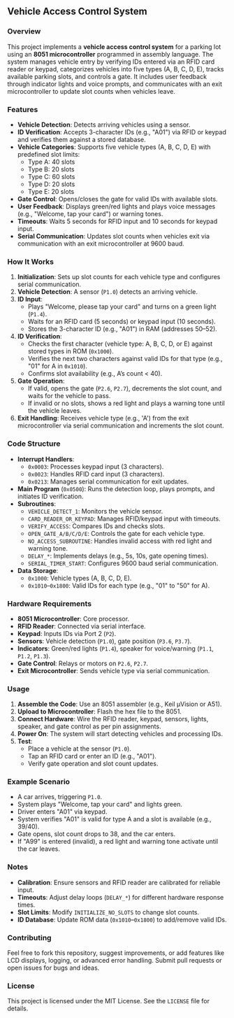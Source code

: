 ## Vehicle Access Control System

### Overview
This project implements a **vehicle access control system** for a parking lot using an **8051 microcontroller** programmed in assembly language. The system manages vehicle entry by verifying IDs entered via an RFID card reader or keypad, categorizes vehicles into five types (A, B, C, D, E), tracks available parking slots, and controls a gate. It includes user feedback through indicator lights and voice prompts, and communicates with an exit microcontroller to update slot counts when vehicles leave.

### Features
- **Vehicle Detection**: Detects arriving vehicles using a sensor.
- **ID Verification**: Accepts 3-character IDs (e.g., "A01") via RFID or keypad and verifies them against a stored database.
- **Vehicle Categories**: Supports five vehicle types (A, B, C, D, E) with predefined slot limits:
  - Type A: 40 slots
  - Type B: 20 slots
  - Type C: 60 slots
  - Type D: 20 slots
  - Type E: 20 slots
- **Gate Control**: Opens/closes the gate for valid IDs with available slots.
- **User Feedback**: Displays green/red lights and plays voice messages (e.g., "Welcome, tap your card") or warning tones.
- **Timeouts**: Waits 5 seconds for RFID input and 10 seconds for keypad input.
- **Serial Communication**: Updates slot counts when vehicles exit via communication with an exit microcontroller at 9600 baud.

### How It Works
1. **Initialization**: Sets up slot counts for each vehicle type and configures serial communication.
2. **Vehicle Detection**: A sensor (`P1.0`) detects an arriving vehicle.
3. **ID Input**:
   - Plays "Welcome, please tap your card" and turns on a green light (`P1.4`).
   - Waits for an RFID card (5 seconds) or keypad input (10 seconds).
   - Stores the 3-character ID (e.g., "A01") in RAM (addresses 50–52).
4. **ID Verification**:
   - Checks the first character (vehicle type: A, B, C, D, or E) against stored types in ROM (`0x1000`).
   - Verifies the next two characters against valid IDs for that type (e.g., "01" for A in `0x1010`).
   - Confirms slot availability (e.g., A’s count < 40).
5. **Gate Operation**:
   - If valid, opens the gate (`P2.6`, `P2.7`), decrements the slot count, and waits for the vehicle to pass.
   - If invalid or no slots, shows a red light and plays a warning tone until the vehicle leaves.
6. **Exit Handling**: Receives vehicle type (e.g., 'A') from the exit microcontroller via serial communication and increments the slot count.

### Code Structure
- **Interrupt Handlers**:
  - `0x0003`: Processes keypad input (3 characters).
  - `0x0023`: Handles RFID card input (3 characters).
  - `0x0213`: Manages serial communication for exit updates.
- **Main Program** (`0x0500`): Runs the detection loop, plays prompts, and initiates ID verification.
- **Subroutines**:
  - `VEHICLE_DETECT_1`: Monitors the vehicle sensor.
  - `CARD_READER_OR_KEYPAD`: Manages RFID/keypad input with timeouts.
  - `VERIFY_ACCESS`: Compares IDs and checks slots.
  - `OPEN_GATE_A/B/C/D/E`: Controls the gate for each vehicle type.
  - `NO_ACCESS_SUBROUTINE`: Handles invalid access with red light and warning tone.
  - `DELAY_*`: Implements delays (e.g., 5s, 10s, gate opening times).
  - `SERIAL_TIMER_START`: Configures 9600 baud serial communication.
- **Data Storage**:
  - `0x1000`: Vehicle types (A, B, C, D, E).
  - `0x1010`–`0x1800`: Valid IDs for each type (e.g., "01" to "50" for A).

### Hardware Requirements
- **8051 Microcontroller**: Core processor.
- **RFID Reader**: Connected via serial interface.
- **Keypad**: Inputs IDs via Port 2 (`P2`).
- **Sensors**: Vehicle detection (`P1.0`), gate position (`P3.6`, `P3.7`).
- **Indicators**: Green/red lights (`P1.4`), speaker for voice/warning (`P1.1`, `P1.2`, `P1.3`).
- **Gate Control**: Relays or motors on `P2.6`, `P2.7`.
- **Exit Microcontroller**: Sends vehicle type via serial communication.

### Usage
1. **Assemble the Code**: Use an 8051 assembler (e.g., Keil µVision or A51).
2. **Upload to Microcontroller**: Flash the hex file to the 8051.
3. **Connect Hardware**: Wire the RFID reader, keypad, sensors, lights, speaker, and gate control as per pin assignments.
4. **Power On**: The system will start detecting vehicles and processing IDs.
5. **Test**:
   - Place a vehicle at the sensor (`P1.0`).
   - Tap an RFID card or enter an ID (e.g., "A01").
   - Verify gate operation and slot count updates.

### Example Scenario
- A car arrives, triggering `P1.0`.
- System plays "Welcome, tap your card" and lights green.
- Driver enters "A01" via keypad.
- System verifies "A01" is valid for type A and a slot is available (e.g., 39/40).
- Gate opens, slot count drops to 38, and the car enters.
- If "A99" is entered (invalid), a red light and warning tone activate until the car leaves.

### Notes
- **Calibration**: Ensure sensors and RFID reader are calibrated for reliable input.
- **Timeouts**: Adjust delay loops (`DELAY_*`) for different hardware response times.
- **Slot Limits**: Modify `INITIALIZE_NO_SLOTS` to change slot counts.
- **ID Database**: Update ROM data (`0x1010`–`0x1800`) to add/remove valid IDs.

### Contributing
Feel free to fork this repository, suggest improvements, or add features like LCD displays, logging, or advanced error handling. Submit pull requests or open issues for bugs and ideas.

### License
This project is licensed under the MIT License. See the `LICENSE` file for details.